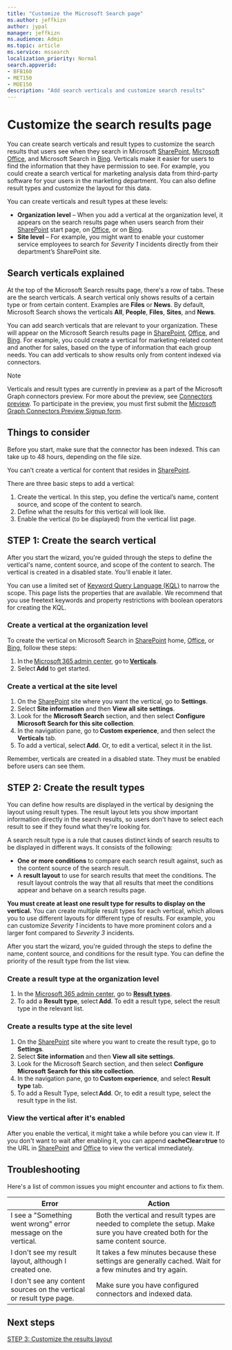 ```yaml
---
title: "Customize the Microsoft Search page"
ms.author: jeffkizn
author: jypal
manager: jeffkizn
ms.audience: Admin
ms.topic: article
ms.service: mssearch
localization_priority: Normal
search.appverid:
- BFB160
- MET150
- MOE150
description: "Add search verticals and customize search results"
---
```

# Customize the search results page

You can create search verticals and result types to customize the search results that users see when they search in Microsoft [SharePoint](https://sharepoint.com/), [Microsoft Office](https://office.com), and Microsoft Search in [Bing](https://bing.com). Verticals make it easier for users to find the information that they have permission to see. For example, you could create a search vertical for marketing analysis data from third-party software for your users in the marketing department. You can also define result types and customize the layout for this data.  

You can create verticals and result types at these levels:

- **Organization level** – When you add a vertical at the organization level, it appears on the search results page when users search from their [SharePoint](https://sharepoint.com/) start page, on [Office](https://office.com), or on [Bing](https://bing.com).
- **Site level** – For example, you might want to enable your customer service employees to search for *Severity 1* incidents directly from their department’s SharePoint site.

## Search verticals explained

At the top of the Microsoft Search results page, there's a row of tabs. These are the search verticals. A search vertical only shows results of a certain type or from certain content. Examples are **Files** or **News**. By default, Microsoft Search shows the verticals **All**, **People**, **Files**, **Sites**, and **News**.  

You can add search verticals that are relevant to your organization. These will appear on the Microsoft Search results page in [SharePoint](https://sharepoint.com/), [Office](https://Office.com), and [Bing](https://bing.com). For example, you could create a vertical for marketing-related content and another for sales, based on the type of information that each group needs. You can add verticals to show results only from content indexed via connectors.  

>[!NOTE]
> Verticals and result types are currently in preview as a part of the Microsoft Graph connectors preview. For more about the preview, see [Connectors preview](connectors-preview.md). To participate in the preview, you must first submit the [Microsoft Graph Connectors Preview Signup form](https://forms.office.com/Pages/ResponsePage.aspx?id=v4j5cvGGr0GRqy180BHbRxWYgu82J_RFnMMATAS6_chUNVYwNU1CMDNZUDBSSDZKWVo2RDJDRjRLQi4u).

## Things to consider

Before you start, make sure that the connector has been indexed. This can take up to 48 hours, depending on the file size.

You can’t create a vertical for content that resides in [SharePoint](https://sharepoint.com/).

There are three basic steps to add a vertical:

1. Create the vertical. In this step, you define the vertical’s name, content source, and scope of the content to search.
2. Define what the results for this vertical will look like.  
3. Enable the vertical (to be displayed) from the vertical list page.

## STEP 1: Create the search vertical

After you start the wizard, you're guided through the steps to define the vertical's name, content source, and scope of the content to search. The vertical is created in a disabled state. You'll enable it later.

You can use a limited set of [Keyword Query Language (KQL)](https://docs.microsoft.com/sharepoint/dev/general-development/keyword-query-language-kql-syntax-reference) to narrow the scope. This page lists the properties that are available. We recommend that you use freetext keywords and property restrictions with boolean operators for creating the KQL.

### Create a vertical at the organization level

To create the vertical on Microsoft Search in [SharePoint](https://sharepoint.com/) home, [Office](https://office.com), or [Bing](https://bing.com), follow these steps:

1. In the [Microsoft 365 admin center](https://admin.microsoft.com), go to [**Verticals**](https://admin.microsoft.com/Adminportal/Home#/MicrosoftSearch/verticals).
1. Select **Add** to get started.  

### Create a vertical at the site level

1. On the [SharePoint](https://sharepoint.com/) site where you want the vertical, go to **Settings**.
1. Select **Site information** and then **View all site settings**.
1. Look for the **Microsoft Search** section, and then select **Configure Microsoft Search for this site collection**.
1. In the navigation pane, go to **Custom experience**, and then select the **Verticals** tab.
1. To add a vertical, select **Add**.
  Or, to edit a vertical, select it in the list.

Remember, verticals are created in a disabled state. They must be enabled before users can see them.

## STEP 2: Create the result types

You can define how results are displayed in the vertical by designing the layout using result types. The result layout lets you show important information directly in the search results, so users don't have to select each result to see if they found what they're looking for.

A search result type is a rule that causes distinct kinds of search results to be displayed in different ways. It consists of the following:

- **One or more conditions** to compare each search result against, such as the content source of the search result.  
- A **result layout** to use for search results that meet the conditions. The result layout controls the way that all results that meet the conditions appear and behave on a search results page.

**You must create at least one result type for results to display on the vertical.** You can create multiple result types for each vertical, which allows you to use different layouts for different type of results. For example, you can customize *Severity 1* incidents to have more prominent colors and a larger font compared to *Severity 3* incidents.

After you start the wizard, you're guided through the steps to define the name, content source, and conditions for the result type. You can define the priority of the result type from the list view.
  
### Create a result type at the organization level

1. In the [Microsoft 365 admin center](https://admin.microsoft.com), go to [**Result types**](https://admin.microsoft.com/Adminportal/Home#/MicrosoftSearch/resulttypes).
1. To add a **Result type**, select **Add**. To edit a result type, select the result type in the relevant list.

### Create a results type at the site level

1. On the [SharePoint](https://sharepoint.com/) site where you want to create the result type, go to **Settings**.
1. Select **Site information** and then **View all site settings**.
1. Look for the Microsoft Search section, and then select **Configure Microsoft Search for this site collection**.
1. In the navigation pane, go to **Custom experience**, and select **Result type** tab.
1. To add a Result Type, select **Add**.  Or, to edit a result type, select the result type in the list.

### View the vertical after it's enabled

After you enable the vertical, it might take a while before you can view it. If you don't want to wait after enabling it, you can append **cacheClear=true** to the URL in [SharePoint](https://sharepoint.com/) and [Office](https://office.com) to view the vertical immediately.

## Troubleshooting

Here's a list of common issues you might encounter and actions to fix them.

|Error  |Action  |
|---------|---------|
| I see a "Something went wrong" error message on the vertical. | Both the vertical and result types are needed to complete the setup. Make sure you have created both for the same content source. |
| I don't see my result layout, although I created one. | It takes a few minutes because these settings are generally cached. Wait for a few minutes and try again.        |
| I don't see any content sources on the vertical or result type page. | Make sure you have configured connectors and indexed data.   |

## Next steps

[STEP 3: Customize the results layout](customize-results-layout.md)
